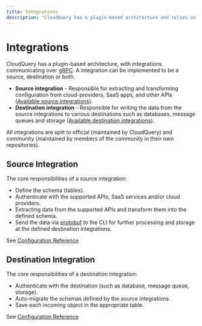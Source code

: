 ```yaml
---
title: Integrations
description: "CloudQuery has a plugin-based architecture and relies on two types of integrations: source integrations and destination integrations."
---
```


# Integrations

CloudQuery has a plugin-based architecture, with integrations communicating over [gRPC](https://github.com/cloudquery/plugin-pb). A integration can be implemented to be a source, destination or both.

- **Source integration** - Responsible for extracting and transforming configuration from cloud-providers, SaaS apps, and other APIs ([Available source integrations](https://hub.cloudquery.io/plugins/source)).
- **Destination integration** - Responsible for writing the data from the source integrations to various destinations such as databases, message queues and storage ([Available destination integrations](https://hub.cloudquery.io/plugins/destination)).

All integrations are split to official (maintained by CloudQuery) and community (maintained by members of the community in their own repositories).

## Source Integration

The core responsibilities of a source integration:

- Define the schema (tables).
- Authenticate with the supported APIs, SaaS services and/or cloud providers.
- Extracting data from the supported APIs and transform them into the defined schema.
- Send the data via [protobuf](https://github.com/cloudquery/plugin-sdk/tree/main/internal/pb) to the CLI for further processing and storage at the defined destination integrations.

See [Configuration Reference](../reference/source-spec)

## Destination Integration

The core responsibilities of a destination integration:

- Authenticate with the destination (such as database, message queue, storage).
- Auto-migrate the schemas defined by the source integrations.
- Save each incoming object in the appropriate table.

See [Configuration Reference](../reference/destination-spec)
